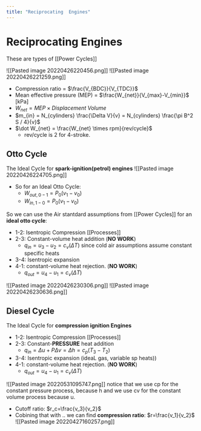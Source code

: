 ```yaml
---
title: "Reciprocating  Engines"
---
```

# Reciprocating  Engines
These are types of [[Power Cycles]]

![[Pasted image 20220426220456.png]]
![[Pasted image 20220426221259.png]]

- Compression ratio = $\frac{V_{BDC}}{V_{TDC}}$
- Mean effective pressure (MEP) = $\frac{W_{net}}{V_{max}-V_{min}}$ [kPa]
- $W_{net} = MEP \times Displacement \: Volume$
- $m_{in} = N_{cylinders} \frac{\Delta V}{v} = N_{cylinders} \frac{\pi B^2 S / 4}{v}$
- $\dot W_{net} = \frac{W_{net} \times rpm}{rev/cycle}$
	- rev/cycle is 2 for 4-stroke.

## Otto Cycle
The Ideal Cycle for **spark-ignition(petrol) engines**
![[Pasted image 20220426224705.png]]
- So for an Ideal Otto Cycle:
	- $W_{out,0-1} = P_0(v_1-v_0)$
	- $W_{in,1-0} = P_0(v_1-v_0)$

So we can use the Air stantdard assumptions from [[Power Cycles]] for an **ideal otto cycle**:
- 1-2: Isentropic Compression [[Processes]]
- 2-3: Constant-volume heat addition (**NO WORK**)
	- $q_{in} = u_3-u_2 = c_v(\Delta T)$ since cold air assumptions assume constant specific heats
- 3-4: Isentropic expansion
- 4-1: constant-volume heat rejection. (**NO WORK**)
	- $q_{out} = u_4-u_1 = c_v(\Delta T$)

![[Pasted image 20220426230306.png]]
![[Pasted image 20220426230636.png]]


## Diesel Cycle
The Ideal Cycle for **compression ignition Engines**
- 1-2: Isentropic Compression [[Processes]]
- 2-3: Constant-**PRESSURE** heat addition
	- $q_{in} = \Delta u + P\Delta v = \Delta h = c_p(T_3-T_2)$
- 3-4: Isentropic expansion (ideaL gas, variable sp heats))
- 4-1: constant-volume heat rejection. (**NO WORK**)
	- $q_{out} = u_4-u_1 = c_v(\Delta T)$

![[Pasted image 20220531095747.png]]
notice that we use cp for the constant pressure process, because h and we use cv for the constant volume process because u.


- Cutoff ratio: $r_c=\frac{v_3}{v_2}$
- Cobining that with .. we can find **compression ratio**: $r=\frac{v_1}{v_2}$
![[Pasted image 20220427160257.png]]

